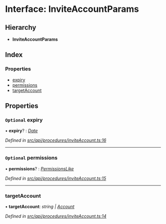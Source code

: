 # Interface: InviteAccountParams

## Hierarchy

* **InviteAccountParams**

## Index

### Properties

* [expiry](inviteaccountparams.md#optional-expiry)
* [permissions](inviteaccountparams.md#optional-permissions)
* [targetAccount](inviteaccountparams.md#targetaccount)

## Properties

### `Optional` expiry

• **expiry**? : *[Date](../enums/transactionargumenttype.md#date)*

*Defined in [src/api/procedures/inviteAccount.ts:16](https://github.com/PolymathNetwork/polymesh-sdk/blob/a0872cf4/src/api/procedures/inviteAccount.ts#L16)*

___

### `Optional` permissions

• **permissions**? : *[PermissionsLike](permissionslike.md)*

*Defined in [src/api/procedures/inviteAccount.ts:15](https://github.com/PolymathNetwork/polymesh-sdk/blob/a0872cf4/src/api/procedures/inviteAccount.ts#L15)*

___

###  targetAccount

• **targetAccount**: *string | [Account](../classes/account.md)*

*Defined in [src/api/procedures/inviteAccount.ts:14](https://github.com/PolymathNetwork/polymesh-sdk/blob/a0872cf4/src/api/procedures/inviteAccount.ts#L14)*
